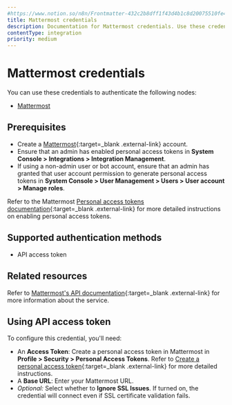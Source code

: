 ```yaml
---
#https://www.notion.so/n8n/Frontmatter-432c2b8dff1f43d4b1c8d20075510fe4
title: Mattermost credentials
description: Documentation for Mattermost credentials. Use these credentials to authenticate Mattermost in n8n, a workflow automation platform.
contentType: integration
priority: medium
---
```


# Mattermost credentials

You can use these credentials to authenticate the following nodes:

- [Mattermost](/integrations/builtin/app-nodes/n8n-nodes-base.mattermost/)

## Prerequisites

- Create a [Mattermost](https://www.mattermost.com/){:target=_blank .external-link} account.
- Ensure that an admin has enabled personal access tokens in **System Console > Integrations > Integration Management**.
- If using a non-admin user or bot account, ensure that an admin has granted that user account permission to generate personal access tokens in **System Console > User Management > Users > User account > Manage roles**.

Refer to the Mattermost [Personal access tokens documentation](https://developers.mattermost.com/integrate/reference/personal-access-token/){:target=_blank .external-link} for more detailed instructions on enabling personal access tokens.

## Supported authentication methods

- API access token

## Related resources

Refer to [Mattermost's API documentation](https://api.mattermost.com/){:target=_blank .external-link} for more information about the service.

## Using API access token

To configure this credential, you'll need:

- An **Access Token**: Create a personal access token in Mattermost in **Profile > Security > Personal Access Tokens**. Refer to [Create a personal access token](https://developers.mattermost.com/integrate/reference/personal-access-token/#create-a-personal-access-token){:target=_blank .external-link} for more detailed instructions.
- A **Base URL**: Enter your Mattermost URL.
- _Optional:_ Select whether to **Ignore SSL Issues**. If turned on, the credential will connect even if SSL certificate validation fails.

